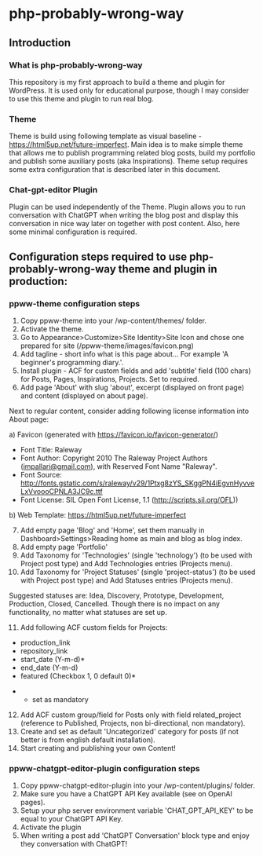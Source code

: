# php-probably-wrong-way

## Introduction

### What is php-probably-wrong-way
This repository is my first approach to build a theme and plugin for WordPress.
It is used only for educational purpose, though I may consider to use this theme and plugin to run real blog.

### Theme
Theme is build using following template as visual baseline - https://html5up.net/future-imperfect.
Main idea is to make simple theme that allows me to publish programming related blog posts, build my portfolio and publish some auxiliary posts (aka Inspirations).
Theme setup requires some extra configuration that is described later in this document.

### Chat-gpt-editor Plugin
Plugin can be used independently of the Theme.
Plugin allows you to run conversation with ChatGPT when writing the blog post and display this conversation in nice way later on together with post content.
Also, here some minimal configuration is required.

## Configuration steps required to use php-probably-wrong-way theme and plugin in production:

### ppww-theme configuration steps
1. Copy ppww-theme into your /wp-content/themes/ folder.
2. Activate the theme.
3. Go to Appearance>Customize>Site Identity>Site Icon and chose one prepared for site (/ppww-theme/images/favicon.png)
4. Add tagline - short info what is this page about... For example 'A beginner's programming diary.'.
5. Install plugin - ACF for custom fields and add 'subtitle' field (100 chars) for Posts, Pages, Inspirations, Projects. Set to required.
6. Add page 'About' with slug 'about', excerpt (displayed on front page) and content (displayed on about page).

Next to regular content, consider adding following license information into About page:

a) Favicon (generated with https://favicon.io/favicon-generator/)
- Font Title: Raleway
- Font Author: Copyright 2010 The Raleway Project Authors (impallari@gmail.com), with Reserved Font Name "Raleway".
- Font Source: http://fonts.gstatic.com/s/raleway/v29/1Ptxg8zYS_SKggPN4iEgvnHyvveLxVvoooCPNLA3JC9c.ttf
- Font License: SIL Open Font License, 1.1 (http://scripts.sil.org/OFL))

b) Web Template: https://html5up.net/future-imperfect

7. Add empty page 'Blog' and 'Home', set them manually in Dashboard>Settings>Reading home as main and blog as blog index.
8. Add empty page 'Portfolio'
9. Add Taxonomy for 'Technologies' (single 'technology') (to be used with Project post type) and Add Technologies entries (Projects menu).
10. Add Taxonomy for 'Project Statuses' (single 'project-status') (to be used with Project post type) and Add Statuses entries (Projects menu).

Suggested statuses are: Idea, Discovery, Prototype, Development, Production, Closed, Cancelled.
Though there is no impact on any functionality, no matter what statuses are set up.

11. Add following ACF custom fields for Projects:
- production_link
- repository_link
- start_date (Y-m-d)*
- end_date (Y-m-d)
- featured (Checkbox 1, 0 default 0)*

* - set as mandatory

12. Add ACF custom group/field for Posts only with field related_project (reference to Published, Projects, non bi-directional, non mandatory).
13. Create and set as default 'Uncategorized' category for posts (if not better is from english default installation).
14. Start creating and publishing your own Content!

### ppww-chatgpt-editor-plugin configuration steps
1. Copy ppww-chatgpt-editor-plugin into your /wp-content/plugins/ folder.
2. Make sure you have a ChatGPT API Key available (see on OpenAI pages).
3. Setup your php server environment variable 'CHAT_GPT_API_KEY' to be equal to your ChatGPT API Key.
4. Activate the plugin
5. When writing a post add 'ChatGPT Conversation' block type and enjoy they conversation with ChatGPT!